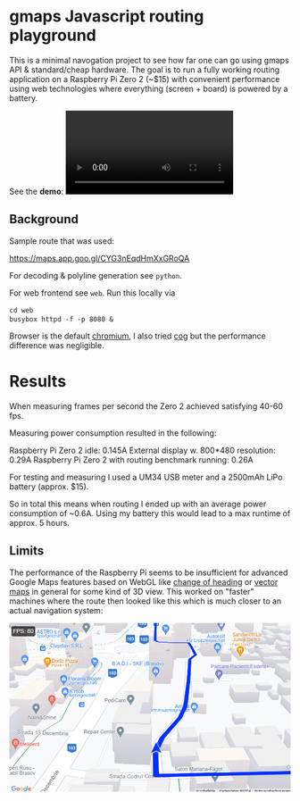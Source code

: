 # gmaps Javascript routing playground

This is a minimal navogation project to see how far one can go using gmaps API & standard/cheap hardware. The goal is to run a fully working routing application on a Raspberry Pi Zero 2 (~$15) with convenient performance using web technologies where everything (screen + board) is powered by a battery.

See the **demo**:
![Routing demo video](demo/zeropi-routing-720.mp4)

## Background

Sample route that was used:

https://maps.app.goo.gl/CYG3nEqdHmXxGRoQA

For decoding & polyline generation see `python`.

For web frontend see `web`. Run this locally via

    cd web
    busybox httpd -f -p 8080 &

Browser is the default [chromium](https://www.chromium.org/Home/), I also tried [cog](https://github.com/Igalia/cog) but the performance difference was negligible.

# Results

When measuring frames per second the Zero 2 achieved satisfying 40-60 fps.

Measuring power consumption resulted in the following:

Raspberry Pi Zero 2 idle: 0.145A
External display w. 800*480 resolution: 0.29A
Raspberry Pi Zero 2 with routing benchmark running: 0.26A

For testing and measuring I used a UM34 USB meter and a 2500mAh LiPo battery (approx. $15).

So in total this means when routing I ended up with an average power consumption of ~0.6A. Using my battery this would lead to a max runtime of approx. 5 hours.

## Limits

The performance of the Raspberry Pi seems to be insufficient for advanced Google Maps features based on WebGL like [change of heading](https://developers.google.com/maps/documentation/javascript/webgl/tilt-rotation) or [vector maps](https://developers.google.com/maps/documentation/javascript/vector-map) in general for some kind of 3D view. This worked on "faster" machines where the route then looked like this which is much closer to an actual navigation system:

![Vector map view](demo/vector-map.png)